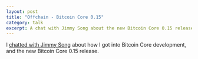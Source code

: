 ```yaml
---
layout: post
title: "Offchain - Bitcoin Core 0.15"
category: talk
excerpt: A chat with Jimmy Song about the new Bitcoin Core 0.15 release.
---
```


I [chatted with Jimmy Song](https://www.youtube.com/watch?v=Cy67GbF-VAU) about
how I got into Bitcoin Core development, and the new Bitcoin Core 0.15 release.
